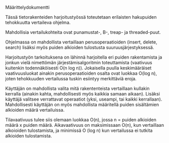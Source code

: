 Määrittelydokumentti

Tässä tietorakenteiden harjoitustyössä toteutetaan erilaisten hakupuiden tehokkuutta vertaileva ohjelma. 

Mahdollisia vertailukohteita ovat punamustat-, B-, treap- ja threaded-puut.

Ohjelmassa on mahdollista vertaillaan perusoperaatioiden (insert, delete, search) lisäksi myös puiden alkioiden tulostusta suuruusjärjestyksessä.

Harjoitustyön tarkoituksena on lähinnä harjoitella eri puiden rakentamista ja jonkun vielä nimettömän järjestämisalgoritmin toteuttamista (vaativuus kuitenkin todennäköisesti O(n log n)). Jokaisella puulla keskimääräiset vaativuusluokat ainakin perusoperaatioiden osalta ovat luokkaa O(log n), joten tehokkuuden vertailussa tuskin esiintyy merkittäviä eroja.

Käyttäjän on mahdollista valita mitä rakententeista vertaillaan kullakin kerralla (ainakin kahta, mahdollisesti myös kaikkia samaan aikaan). Lisäksi käyttäjä valitsee verrattavat operaatiot (yksi, useampi, tai kaikki kerrallaan). Mahdollisesti käyttäjän on myös mahdollista määritellä puiden sisältämien alkioiden määrä vertailuissa.

Tilavaativuus tulee siis olemaan luokkaa O(n), jossa n = puiden alkioiden määrä x puiden määrä. Aikavaativuus on maksimissaan O(n), kun vertaillaan alkoioiden tulostamista, ja minimissä O (log n) kun vertailussa ei tutkita alkioiden tulostamista.
